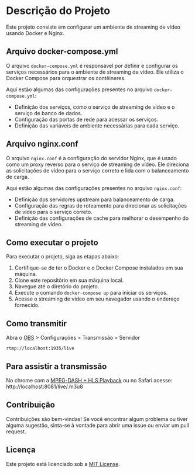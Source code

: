 # Descrição do Projeto

Este projeto consiste em configurar um ambiente de streaming de vídeo usando Docker e Nginx.

## Arquivo docker-compose.yml

O arquivo `docker-compose.yml` é responsável por definir e configurar os serviços necessários para o ambiente de streaming de vídeo. Ele utiliza o Docker Compose para orquestrar os contêineres.

Aqui estão algumas das configurações presentes no arquivo `docker-compose.yml`:

- Definição dos serviços, como o serviço de streaming de vídeo e o serviço de banco de dados.
- Configuração das portas de rede para acessar os serviços.
- Definição das variáveis de ambiente necessárias para cada serviço.

## Arquivo nginx.conf

O arquivo `nginx.conf` é a configuração do servidor Nginx, que é usado como um proxy reverso para o serviço de streaming de vídeo. Ele direciona as solicitações de vídeo para o serviço correto e lida com o balanceamento de carga.

Aqui estão algumas das configurações presentes no arquivo `nginx.conf`:

- Definição dos servidores upstream para balanceamento de carga.
- Configuração das regras de roteamento para direcionar as solicitações de vídeo para o serviço correto.
- Definição das configurações de cache para melhorar o desempenho do streaming de vídeo.

## Como executar o projeto

Para executar o projeto, siga as etapas abaixo:

1. Certifique-se de ter o Docker e o Docker Compose instalados em sua máquina.
2. Clone este repositório em sua máquina local.
3. Navegue até o diretório do projeto.
4. Execute o comando `docker-compose up` para iniciar os serviços.
5. Acesse o streaming de vídeo em seu navegador usando o endereço fornecido.

## Como transmitir 

Abra o [OBS](https://obsproject.com/pt-br/download) > Configurações > Transmissão > Servidor
```
rtmp://localhost:1935/live
```

## Para assistir a transmissão 

No chrome com a [ MPEG-DASH + HLS Playback](https://chromewebstore.google.com/detail/native-mpeg-dash-+-hls-pl/cjfbmleiaobegagekpmlhmaadepdeedn) ou no Safari acesse: http://localhost:8081/live/.m3u8

## Contribuição

Contribuições são bem-vindas! Se você encontrar algum problema ou tiver alguma sugestão, sinta-se à vontade para abrir uma issue ou enviar um pull request.


## Licença

Este projeto está licenciado sob a [MIT License](LICENSE).
